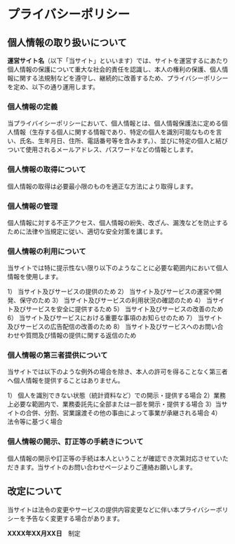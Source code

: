 # プライバシーポリシー
## 個人情報の取り扱いについて
**運営サイト名**（以下「当サイト」といいます）では、サイトを運営するにあたり個人情報の保護について重大な社会的責任を認識し、本人の権利の保護、個人情報に関する法規制などを遵守し、継続的に改善するため、プライバシーポリシーを定め、以下の通り運用します。

### 個人情報の定義
当プライバイシーポリシーにおいて、個人情報とは、個人情報保護法に定める個人情報（生存する個人に関する情報であり、特定の個人を識別可能なものを言い、氏名、生年月日、住所、電話番号等を含みます。）、並びに特定の個人と結びついて使用されるメールアドレス、パスワードなどの情報とします。

### 個人情報の取得について
個人情報の取得は必要最小限のものを適正な方法により取得します。

### 個人情報の管理
個人情報に対する不正アクセス、個人情報の紛失、改ざん、漏洩などを防止するために法律や当規定に従い、適切な安全対策を講じます。

### 個人情報の利用について
当サイトでは特に提示性ない限り以下のようなことに必要な範囲内において個人情報を使用します。

1） 当サイト及びサービスの提供のため
2） 当サイト及びサービスの運営や開発、保守のため
3） 当サイト及びサービスの利用状況の確認のため
4） 当サイト及びサービスを安全に提供するため
5） 当サイト及びサービスの改善のため
6） 当サイト及びサービスにおける重要な事項のお知らせのため
7） 当サイト及びサービスの広告配信の改善のため
8） 当サイト及びサービスへのお問い合わせや質問及び情報の提供に関する返信のため

### 個人情報の第三者提供について
当サイトでは以下のような例外の場合を除き、本人の許可を得ることなく第三者へ個人情報を提供することはありません。

1） 個人を識別できない状態（統計資料など）での開示・提供する場合
2）業務上必要な範囲内で、業務委託先に全部または一部を開示・提供する場合
3）当サイトの合併、分割、営業譲渡その他の事由によって事業が承継される場合
4） 法令等に基づく場合

### 個人情報の開示、訂正等の手続きについて
個人情報の開示や訂正等の手続は本人ということが確認でき次第対応させていただきます。当サイトのお問い合わせページよりご連絡お願いします。

## 改定について
当サイトは法令の変更やサービスの提供内容変更などに伴い本プライバシーポリシーを予告なく変更する場合があります。

**XXXX年XX月XX日**　制定
